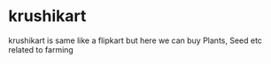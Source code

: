# krushikart
krushikart is same like a flipkart but here we can buy Plants, Seed etc related to farming
